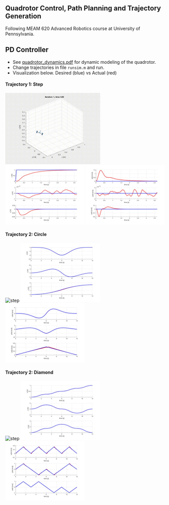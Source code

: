 ## Quadrotor Control, Path Planning and Trajectory Generation

Following MEAM 620 Advanced Robotics course at University of Pennsylvania.

## PD Controller

- See [quadrotor_dynamics.pdf](quadrotor_dynamics.pdf) for dynamic modeling of the quadrotor.
- Change trajectories in file `runsim.m` and run.
- Visualization below. Desired (blue) vs Actual (red)
   
#### Trajectory 1: Step

<img src="gifs/p1p1_step.gif" alt="step" width="300"> <img src="plots/p1p1_step_p.jpg" alt="step" width="250"> <img src="plots/p1p1_step_v.jpg" alt="step" width="250">


#### Trajectory 2: Circle

<img src="gifs/p1p1_circle.gif" alt="step" width="300"> <img src="plots/p1p1_circle_p.jpg" alt="step" width="250"> <img src="plots/p1p1_circle_v.jpg" alt="step" width="250">

#### Trajectory 2: Diamond

<img src="gifs/p1p1_diamond.gif" alt="step" width="300"> <img src="plots/p1p1_diamond_p.jpg" alt="step" width="250"> <img src="plots/p1p1_diamond_v.jpg" alt="step" width="250">